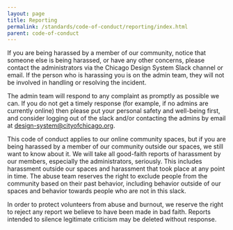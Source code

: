 ```yaml
---
layout: page
title: Reporting
permalink: /standards/code-of-conduct/reporting/index.html
parent: code-of-conduct
---
```


If you are being harassed by a member of our community, notice that someone else is being harassed, or have any other concerns, please contact the administrators via the Chicago Design System Slack channel or email. If the person who is harassing you is on the admin team, they will not be involved in handling or resolving the incident.

The admin team will respond to any complaint as promptly as possible we can. If you do not get a timely response (for example, if no admins are currently online) then please put your personal safety and well-being first, and consider logging out of the slack and/or contacting the admins by email at design-system@cityofchicago.org.

This code of conduct applies to our online community spaces, but if you are being harassed by a member of our community outside our spaces, we still want to know about it. We will take all good-faith reports of harassment by our members, especially the administrators, seriously. This includes harassment outside our spaces and harassment that took place at any point in time. The abuse team reserves the right to exclude people from the community based on their past behavior, including behavior outside of our spaces and behavior towards people who are not in this slack.

In order to protect volunteers from abuse and burnout, we reserve the right to reject any report we believe to have been made in bad faith. Reports intended to silence legitimate criticism may be deleted without response.